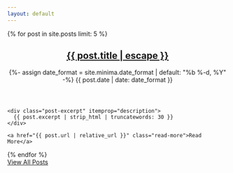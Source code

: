 ```yaml
---
layout: default
---
```

<link href="/css/override.css" rel="stylesheet" type="text/css">

<section class="blog-index">
  {% for post in site.posts limit: 5 %}
  <article class="post-summary h-entry" itemscope itemtype="http://schema.org/BlogPosting">
    <header class="post-header">
      <h2 class="post-title p-name" itemprop="name headline">
        <a href="{{ post.url | relative_url }}" class="u-url" itemprop="url">{{ post.title | escape }}</a>
      </h2>
      <p class="post-meta">
        <time class="dt-published" datetime="{{ post.date | date_to_xmlschema }}" itemprop="datePublished">
          {%- assign date_format = site.minima.date_format | default: "%b %-d, %Y" -%}
          {{ post.date | date: date_format }}
        </time>
      </p>
    </header>

    <div class="post-excerpt" itemprop="description">
      {{ post.excerpt | strip_html | truncatewords: 30 }}
    </div>

    <a href="{{ post.url | relative_url }}" class="read-more">Read More</a>
  </article>
  {% endfor %}

  <div class="archive-link">
    <a href="https://pontelaw.github.io/archive.html" class="view-all">View All Posts</a>
  </div>
</section>

